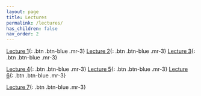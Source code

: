 ```yaml
---
layout: page
title: Lectures
permalink: /lectures/
has_children: false
nav_order: 2
---
```


[Lecture 1](https://raw.githubusercontent.com/bayreuth-politics/CI23/main/docs/lectures/CI_23_Bayreuth_Week1.pdf){: .btn .btn-blue .mr-3}
[Lecture 2](https://raw.githubusercontent.com/bayreuth-politics/CI23/main/docs/lectures/CI_23_Bayreuth_Lecture_2.pdf){: .btn .btn-blue .mr-3}
[Lecture 3](https://raw.githubusercontent.com/bayreuth-politics/CI23/main/docs/lectures/CI_23_Slides_Bayreuth_Week3.pdf){: .btn .btn-blue .mr-3}

[Lecture 4](https://raw.githubusercontent.com/bayreuth-politics/CI23/main/docs/lectures/CI_23_Slides_Bayreuth_Week4.pdf){: .btn .btn-blue .mr-3}
[Lecture 5](https://raw.githubusercontent.com/bayreuth-politics/CI23/main/docs/lectures/CI_23_Slides_Bayreuth_Week5.pdf){: .btn .btn-blue .mr-3}
[Lecture 6](https://raw.githubusercontent.com/bayreuth-politics/CI23/main/docs/lectures/CI_23_Slides_Week6.pdf){: .btn .btn-blue .mr-3}

[Lecture 7](https://raw.githubusercontent.com/bayreuth-politics/CI23/main/docs/lectures/CI_23_Slides_Wee7.pdf){: .btn .btn-blue .mr-3}
